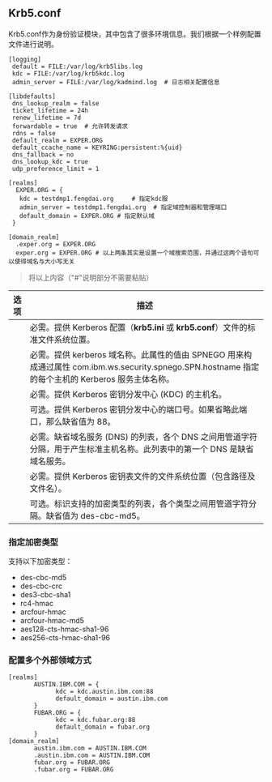 ## Krb5.conf

Krb5.conf作为身份验证模块，其中包含了很多环境信息。我们根据一个样例配置文件进行说明。

```
[logging]
 default = FILE:/var/log/krb5libs.log
 kdc = FILE:/var/log/krb5kdc.log
 admin_server = FILE:/var/log/kadmind.log  # 日志相关配置信息
 
[libdefaults]
 dns_lookup_realm = false
 ticket_lifetime = 24h
 renew_lifetime = 7d
 forwardable = true  # 允许转发请求
 rdns = false
 default_realm = EXPER.ORG
 default_ccache_name = KEYRING:persistent:%{uid}
 dns_fallback = no
 dns_lookup_kdc = true
 udp_preference_limit = 1

[realms]
  EXPER.ORG = {
   kdc = testdmp1.fengdai.org     # 指定kdc服
   admin_server = testdmp1.fengdai.org  # 指定域控制器和管理端口  
   default_domain = EXPER.ORG # 指定默认域  
 }

[domain_realm]
  .exper.org = EXPER.ORG
  exper.org = EXPER.ORG # 以上两条其实是设置一个域搜索范围，并通过这两个语句可以使得域名与大小写无关  
```

> 将以上内容（"#"说明部分不需要粘贴）



| 选项         | 描述                                                         |
| ------------ | ------------------------------------------------------------ |
| <krbPath>    | 必需。提供 Kerberos 配置（**krb5.ini** 或 **krb5.conf**）文件的标准文件系统位置。 |
| <realm>      | 必需。提供 kerberos 域名称。此属性的值由 SPNEGO 用来构成通过属性 com.ibm.ws.security.spnego.SPN<id>.hostname 指定的每个主机的 Kerberos 服务主体名称。 |
| <kdcHost>    | 必需。提供 Kerberos 密钥分发中心 (KDC) 的主机名。            |
| <kdcPort>    | 可选。提供 Kerberos 密钥分发中心的端口号。如果省略此端口，那么缺省值为 88。 |
| <dns>        | 必需。缺省域名服务 (DNS) 的列表，各个 DNS 之间用管道字符分隔，用于产生标准主机名称。此列表中的第一个 DNS 是缺省域名服务。 |
| <keytabPath> | 必需。提供 Kerberos 密钥表文件的文件系统位置（包含路径及文件名）。 |
| <encryption> | 可选。标识支持的加密类型的列表，各个类型之间用管道字符分隔。缺省值为 des-cbc-md5。 |

### 指定加密类型

支持以下加密类型：

- des-cbc-md5
- des-cbc-crc
- des3-cbc-sha1
- rc4-hmac
- arcfour-hmac
- arcfour-hmac-md5
- aes128-cts-hmac-sha1-96
- aes256-cts-hmac-sha1-96

### 配置多个外部领域方式

```
[realms]
       AUSTIN.IBM.COM = {
             kdc = kdc.austin.ibm.com:88
             default_domain = austin.ibm.com
       }
       FUBAR.ORG = {
             kdc = kdc.fubar.org:88
             default_domain = fubar.org
       }
[domain_realm]
       austin.ibm.com = AUSTIN.IBM.COM
       .austin.ibm.com = AUSTIN.IBM.COM
       fubar.org = FUBAR.ORG
       .fubar.org = FUBAR.ORG
```

